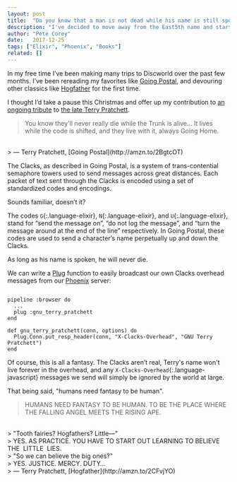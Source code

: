 ```yaml
---
layout: post
title:  "Do you know that a man is not dead while his name is still spoken?"
description: "I've decided to move away from the East5th name and start publishing everything I do under my name: Pete Corey."
author: "Pete Corey"
date:   2017-12-25
tags: ["Elixir", "Phoenix", "Books"]
related: []
---
```


In my free time I’ve been making many trips to Discworld over the past few months. I’ve been rereading my favorites like [Going Postal](http://amzn.to/2BgtcOT), and devouring other classics like [Hogfather](http://amzn.to/2CFvjYO) for the first time.

I thought I’d take a pause this Christmas and offer up my contribution to [an ongoing tribute](http://www.gnuterrypratchett.com/) to [the late Terry Pratchett](https://en.wikipedia.org/wiki/Terry_Pratchett).

> You know they'll never really die while the Trunk is alive… It lives while the code is shifted, and they live with it, always Going Home.
<br/>
> — Terry Pratchett, [Going Postal](http://amzn.to/2BgtcOT)

The Clacks, as described in Going Postal, is a system of trans-contential semaphore towers used to send messages across great distances. Each packet of text sent through the Clacks is encoded using a set of standardized codes and encodings.

Sounds familiar, doesn’t it?

The codes `G`{:.language-elixir}, `N`{:.language-elixir}, and `U`{:.language-elixir}, stand for “send the message on”, “do not log the message”, and “turn the message around at the end of the line” respectively. In Going Postal, these codes are used to send a character’s name perpetually up and down the Clacks.

As long as his name is spoken, he will never die.

We can write a [Plug](https://github.com/elixir-plug/plug) function to easily broadcast our own Clacks overhead messages from our [Phoenix](http://phoenixframework.org/) server:

<pre class='language-elixir'><code class='language-elixir'>
pipeline :browser do
  ...
  plug :gnu_terry_pratchett
end

def gnu_terry_pratchett(conn, options) do
  Plug.Conn.put_resp_header(conn, "X-Clacks-Overhead", "GNU Terry Pratchett")
end
</code></pre>

Of course, this is all a fantasy. The Clacks aren’t real, Terry's name won't live forever in the overhead, and any `X-Clacks-Overhead`{:.language-javascript} messages we send will simply be ignored by the world at large.

That being said, "humans need fantasy to be human".

> HUMANS NEED FANTASY TO BE HUMAN. TO BE THE PLACE WHERE THE FALLING ANGEL MEETS THE RISING APE.
<br/>
> "Tooth fairies? Hogfathers? Little—"
<br/>
> YES. AS PRACTICE. YOU HAVE TO START OUT LEARNING TO BELIEVE THE  LITTLE  LIES.
<br/>
> "So we can believe the big ones?"
<br/>
> YES. JUSTICE. MERCY. DUTY…
<br/>
> — Terry Pratchett, [Hogfather](http://amzn.to/2CFvjYO)
